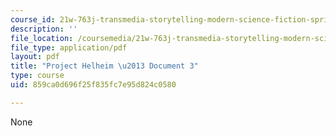 ```yaml
---
course_id: 21w-763j-transmedia-storytelling-modern-science-fiction-spring-2014
description: ''
file_location: /coursemedia/21w-763j-transmedia-storytelling-modern-science-fiction-spring-2014/859ca0d696f25f835fc7e95d824c0580_MIT21W_763JS14_Projct_doc3.pdf
file_type: application/pdf
layout: pdf
title: "Project Helheim \u2013 Document 3"
type: course
uid: 859ca0d696f25f835fc7e95d824c0580

---
```

None